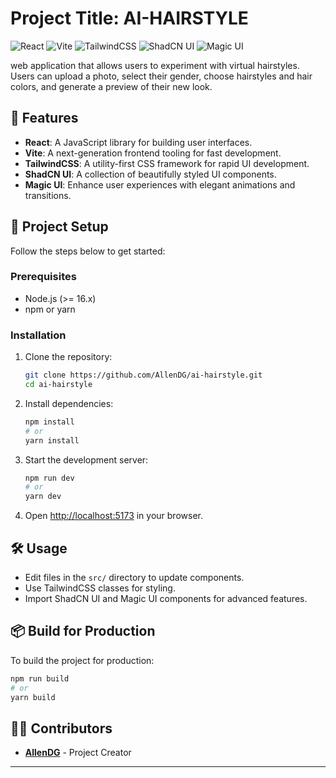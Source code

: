 # Project Title: AI-HAIRSTYLE

![React](https://img.shields.io/badge/React-20232A?style=for-the-badge&logo=react&logoColor=61DAFB)
![Vite](https://img.shields.io/badge/Vite-646CFF?style=for-the-badge&logo=vite&logoColor=FFD62E)
![TailwindCSS](https://img.shields.io/badge/TailwindCSS-06B6D4?style=for-the-badge&logo=tailwindcss&logoColor=white)
![ShadCN UI](https://img.shields.io/badge/ShadCN_UI-000000?style=for-the-badge&logo=shadcn&logoColor=white)
![Magic UI](https://img.shields.io/badge/Magic_UI-8A2BE2?style=for-the-badge)

 web application that allows users to experiment with virtual hairstyles. Users can upload a photo, select their gender, choose hairstyles and hair colors, and generate a preview of their new look. 
 ## 🚀 Features

- **React**: A JavaScript library for building user interfaces.
- **Vite**: A next-generation frontend tooling for fast development.
- **TailwindCSS**: A utility-first CSS framework for rapid UI development.
- **ShadCN UI**: A collection of beautifully styled UI components.
- **Magic UI**: Enhance user experiences with elegant animations and transitions.

## 📂 Project Setup

Follow the steps below to get started:

### Prerequisites

- Node.js (>= 16.x)
- npm or yarn

### Installation

1. Clone the repository:
   ```bash
   git clone https://github.com/AllenDG/ai-hairstyle.git
   cd ai-hairstyle
   ```

2. Install dependencies:
   ```bash
   npm install
   # or
   yarn install
   ```

3. Start the development server:
   ```bash
   npm run dev
   # or
   yarn dev
   ```

4. Open [http://localhost:5173](http://localhost:5173) in your browser.

## 🛠️ Usage

- Edit files in the `src/` directory to update components.
- Use TailwindCSS classes for styling.
- Import ShadCN UI and Magic UI components for advanced features.

## 📦 Build for Production

To build the project for production:

```bash
npm run build
# or
yarn build
```

## 👨‍💻 Contributors

- **[AllenDG](https://github.com/AllenDG)** - Project Creator

---


